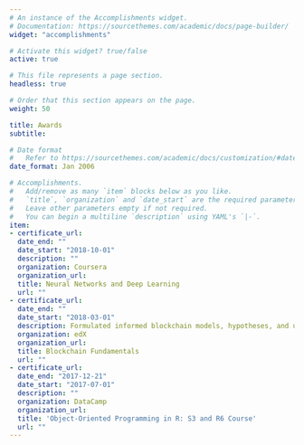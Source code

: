 ```yaml
---
# An instance of the Accomplishments widget.
# Documentation: https://sourcethemes.com/academic/docs/page-builder/
widget: "accomplishments"

# Activate this widget? true/false
active: true

# This file represents a page section.
headless: true

# Order that this section appears on the page.
weight: 50

title: Awards
subtitle:

# Date format
#   Refer to https://sourcethemes.com/academic/docs/customization/#date-format
date_format: Jan 2006

# Accomplishments.
#   Add/remove as many `item` blocks below as you like.
#   `title`, `organization` and `date_start` are the required parameters.
#   Leave other parameters empty if not required.
#   You can begin a multiline `description` using YAML's `|-`.
item:
- certificate_url:
  date_end: ""
  date_start: "2018-10-01"
  description: ""
  organization: Coursera
  organization_url: 
  title: Neural Networks and Deep Learning
  url: ""
- certificate_url: 
  date_end: ""
  date_start: "2018-03-01"
  description: Formulated informed blockchain models, hypotheses, and use cases.
  organization: edX
  organization_url: 
  title: Blockchain Fundamentals
  url: ""
- certificate_url: 
  date_end: "2017-12-21"
  date_start: "2017-07-01"
  description: ""
  organization: DataCamp
  organization_url: 
  title: 'Object-Oriented Programming in R: S3 and R6 Course'
  url: ""
---
```

